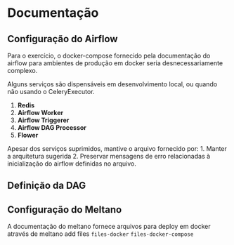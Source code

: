 # Documentação

## Configuração do Airflow

Para o exercício, o docker-compose fornecido pela documentação do airflow para ambientes de produção em docker seria desnecessariamente complexo.

Alguns serviços são dispensáveis em desenvolvimento local, ou quando não usando o CeleryExecutor.

1. **Redis**
2. **Airflow Worker**
3. **Airflow Triggerer**
4. **Airflow DAG Processor**
5. **Flower**

Apesar dos serviços suprimidos, mantive o arquivo fornecido por:
    1. Manter a arquitetura sugerida
    2. Preservar mensagens de erro relacionadas à inicialização do airflow definidas no arquivo.

## Definição da DAG


## Configuração do Meltano

A documentação do meltano fornece arquivos para deploy em docker através de meltano add files `files-docker` `files-docker-compose` 

